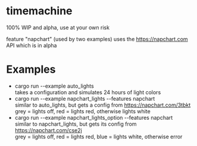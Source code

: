 # timemachine

100% WIP and alpha, use at your own risk

feature "napchart" (used by two examples) uses the https://napchart.com API which is in alpha

# Examples
- cargo run --example auto_lights  
    takes a configuration and simulates 24 hours of light colors
- cargo run --example napchart_lights --features napchart  
    similar to auto_lights, but gets a config from https://napchart.com/3tbkt  
    grey = lights off, red = lights red, otherwise lights white
- cargo run --example napchart_lights_option --features napchart  
    similar to napchart_lights, but gets its config from https://napchart.com/cse2j  
    grey = lights off, red = lights red, blue = lights white, otherwise error
